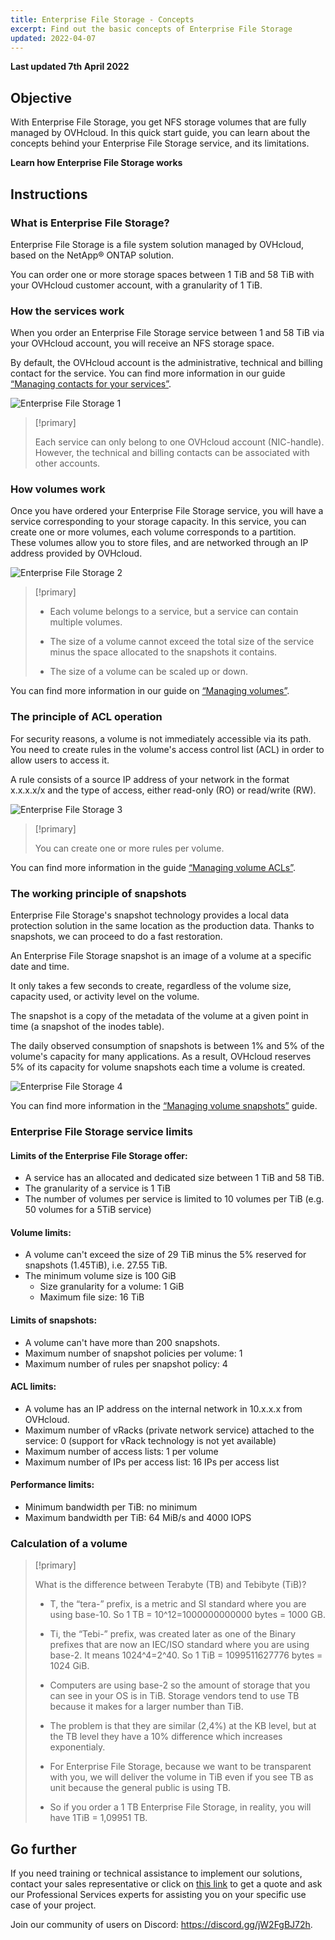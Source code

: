 ```yaml
---
title: Enterprise File Storage - Concepts
excerpt: Find out the basic concepts of Enterprise File Storage
updated: 2022-04-07
---
```


**Last updated 7th April 2022**

## Objective

With Enterprise File Storage, you get NFS storage volumes that are fully managed by OVHcloud. In this quick start guide, you can learn about the concepts behind your Enterprise File Storage service, and its limitations.

**Learn how Enterprise File Storage works**

## Instructions

### What is Enterprise File Storage?

Enterprise File Storage is a file system solution managed by OVHcloud, based on the NetApp&#174; ONTAP solution.

You can order one or more storage spaces between 1 TiB and 58 TiB with your OVHcloud customer account, with a granularity of 1 TiB.

### How the services work

When you order an Enterprise File Storage service between 1 and 58 TiB via your OVHcloud account, you will receive an NFS storage space.

By default, the OVHcloud account is the administrative, technical and billing contact for the service. You can find more information in our guide [“Managing contacts for your services”](/pages/account/customer/managing_contacts).

![Enterprise File Storage 1](images/Netapp_Concept_1.png)

> [!primary]
>
> Each service can only belong to one OVHcloud account (NIC-handle). However, the technical and billing contacts can be associated with other accounts.
>

### How volumes work

Once you have ordered your Enterprise File Storage service, you will have a service corresponding to your storage capacity. In this service, you can create one or more volumes, each volume corresponds to a partition.
<br>These volumes allow you to store files, and are networked through an IP address provided by OVHcloud.

![Enterprise File Storage 2](images/Netapp_Concept_2.png)

> [!primary]
>
> - Each volume belongs to a service, but a service can contain multiple volumes.
>
> - The size of a volume cannot exceed the total size of the service minus the space allocated to the snapshots it contains.
>
> - The size of a volume can be scaled up or down.
>

You can find more information in our guide on [“Managing volumes”](/pages/cloud/storage/file_storage/netapp_volume_acl).

### The principle of ACL operation

For security reasons, a volume is not immediately accessible via its path. You need to create rules in the volume's access control list (ACL) in order to allow users to access it.

A rule consists of a source IP address of your network in the format x.x.x.x/x and the type of access, either read-only (RO) or read/write (RW).

![Enterprise File Storage 3](images/Netapp_Concept_3.png)

> [!primary]
>
> You can create one or more rules per volume.
>

You can find more information in the guide [“Managing volume ACLs”](/pages/cloud/storage/file_storage/netapp_volume_acl).

### The working principle of snapshots

Enterprise File Storage's snapshot technology provides a local data protection solution in the same location as the production data. Thanks to snapshots, we can proceed to do a fast restoration.

An Enterprise File Storage snapshot is an image of a volume at a specific date and time.

It only takes a few seconds to create, regardless of the volume size, capacity used, or activity level on the volume.

The snapshot is a copy of the metadata of the volume at a given point in time (a snapshot of the inodes table).

The daily observed consumption of snapshots is between 1% and 5% of the volume's capacity for many applications. As a result, OVHcloud reserves 5% of its capacity for volume snapshots each time a volume is created.

![Enterprise File Storage 4](images/Netapp_Concept_4.png)

You can find more information in the [“Managing volume snapshots”](/pages/cloud/storage/file_storage/netapp_volume_snapshots) guide.

### Enterprise File Storage service limits

#### Limits of the Enterprise File Storage offer:

- A service has an allocated and dedicated size between 1 TiB and 58 TiB.
- The granularity of a service is 1 TiB
- The number of volumes per service is limited to 10 volumes per TiB (e.g. 50 volumes for a 5TiB service)

#### Volume limits:

- A volume can't exceed the size of 29 TiB minus the 5% reserved for snapshots (1.45TiB), i.e. 27.55 TiB.
- The minimum volume size is 100 GiB
    - Size granularity for a volume: 1 GiB
    - Maximum file size: 16 TiB

#### Limits of snapshots:

- A volume can't have more than 200 snapshots.
- Maximum number of snapshot policies per volume: 1
- Maximum number of rules per snapshot policy: 4

#### ACL limits:

- A volume has an IP address on the internal network in 10.x.x.x from OVHcloud.
- Maximum number of vRacks (private network service) attached to the service: 0 (support for vRack technology is not yet available)
- Maximum number of access lists: 1 per volume
- Maximum number of IPs per access list: 16 IPs per access list

#### Performance limits:

- Minimum bandwidth per TiB: no minimum
- Maximum bandwidth per TiB: 64 MiB/s and 4000 IOPS


### Calculation of a volume

> [!primary]
>
> What is the difference between Terabyte (TB) and Tebibyte (TiB)?
>
> - T, the “tera-” prefix, is a metric and SI standard where you are using base-10. So 1 TB = 10^12=1000000000000 bytes = 1000 GB.
>
> - Ti, the “Tebi-” prefix, was created later as one of the Binary prefixes that are now an IEC/ISO standard where you are using base-2. It means 1024^4=2^40. So 1 TiB = 1099511627776 bytes = 1024 GiB.
>
> - Computers are using base-2 so the amount of storage that you can see in your OS is in TiB. Storage vendors tend to use TB because it makes for a larger number than TiB.
>
> - The problem is that they are similar (2,4%) at the KB level, but at the TB level they have a 10% difference which increases exponentialy.
>
> - For Enterprise File Storage, because we want to be transparent with you, we will deliver the volume in TiB even if you see TB as unit because the general public is using TB.
>
> - So if you order a 1 TB Enterprise File Storage, in reality, you will have 1TiB = 1,09951 TB.
>

## Go further

If you need training or technical assistance to implement our solutions, contact your sales representative or click on [this link](https://www.ovhcloud.com/en-ie/professional-services/) to get a quote and ask our Professional Services experts for assisting you on your specific use case of your project.

Join our community of users on Discord: <https://discord.gg/jW2FgBJ72h>.
